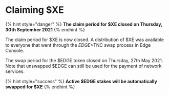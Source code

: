 # Claiming $XE

{% hint style="danger" %}
**The claim period for $XE closed on Thursday, 30th September 2021**
{% endhint %}

The claim period for $XE is now closed. A distribution of $XE was available to everyone that went through the $EDGE>$TNC swap process in Edge Console.

The swap period for the $EDGE token closed on Thursday, 27th May 2021. Note that unswapped $EDGE can still be used for the payment of network services.

{% hint style="success" %}
**Active $EDGE stakes will be automatically swapped for $XE**
{% endhint %}

